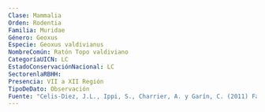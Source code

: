 ```yaml
---
Clase: Mammalia
Orden: Rodentia
Familia: Muridae
Género: Geoxus
Especie: Geoxus valdivianus
NombreComún: Ratón Topo valdiviano
CategoríaUICN: LC
EstadoConservaciónNacional: LC
SectorenlaRBHH: 
Presencia: VII a XII Región
TipoDeDato: Observación
Fuente: "Celis-Diez, J.L., Ippi, S., Charrier, A. y Garín, C. (2011) Fauna de los bosques templados de Chile. Guía de campo de los vertebrados terrestres. Ed. Corporación Chilena de la Madera, Concepción, Chile. p 41"
---
```

